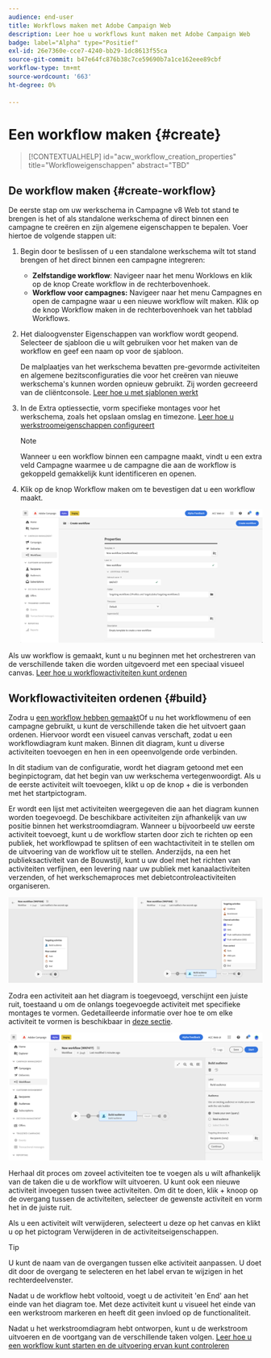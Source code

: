 ```yaml
---
audience: end-user
title: Workflows maken met Adobe Campaign Web
description: Leer hoe u workflows kunt maken met Adobe Campaign Web
badge: label="Alpha" type="Positief"
exl-id: 26e7360e-cce7-4240-bb29-1dc8613f55ca
source-git-commit: b47e64fc876b38c7ce59690b7a1ce162eee89cbf
workflow-type: tm+mt
source-wordcount: '663'
ht-degree: 0%

---
```



# Een workflow maken {#create}

>[!CONTEXTUALHELP]
>id="acw_workflow_creation_properties"
>title="Workfloweigenschappen"
>abstract="TBD"

## De workflow maken {#create-workflow}

De eerste stap om uw werkschema in Campagne v8 Web tot stand te brengen is het of als standalone werkschema of direct binnen een campagne te creëren en zijn algemene eigenschappen te bepalen. Voer hiertoe de volgende stappen uit:

1. Begin door te beslissen of u een standalone werkschema wilt tot stand brengen of het direct binnen een campagne integreren:

   * **Zelfstandige workflow**: Navigeer naar het menu Worklows en klik op de knop Create workflow in de rechterbovenhoek.
   * **Workflow voor campagnes:** Navigeer naar het menu Campagnes en open de campagne waar u een nieuwe workflow wilt maken. Klik op de knop Workflow maken in de rechterbovenhoek van het tabblad Workflows.

1. Het dialoogvenster Eigenschappen van workflow wordt geopend. Selecteer de sjabloon die u wilt gebruiken voor het maken van de workflow en geef een naam op voor de sjabloon.

   De malplaatjes van het werkschema bevatten pre-gevormde activiteiten en algemene bezitsconfiguraties die voor het creëren van nieuwe werkschema&#39;s kunnen worden opnieuw gebruikt. Zij worden gecreeerd van de cliëntconsole. [Leer hoe u met sjablonen werkt](https://experienceleague.adobe.com/docs/campaign/automation/workflows/introduction/build-a-workflow.html#workflow-templates)

1. In de Extra optiessectie, vorm specifieke montages voor het werkschema, zoals het opslaan omslag en timezone. [Leer hoe u werkstroomeigenschappen configureert](workflow-settings.md)

   >[!NOTE]
   >
   >Wanneer u een workflow binnen een campagne maakt, vindt u een extra veld Campagne waarmee u de campagne die aan de workflow is gekoppeld gemakkelijk kunt identificeren en openen.

1. Klik op de knop Workflow maken om te bevestigen dat u een workflow maakt.

   ![](assets/workflow-create.png)

Als uw workflow is gemaakt, kunt u nu beginnen met het orchestreren van de verschillende taken die worden uitgevoerd met een speciaal visueel canvas. [Leer hoe u workflowactiviteiten kunt ordenen](#build)

## Workflowactiviteiten ordenen {#build}

Zodra u [een workflow hebben gemaakt](create-workflow.md)Of u nu het workflowmenu of een campagne gebruikt, u kunt de verschillende taken die het uitvoert gaan ordenen. Hiervoor wordt een visueel canvas verschaft, zodat u een workflowdiagram kunt maken. Binnen dit diagram, kunt u diverse activiteiten toevoegen en hen in een opeenvolgende orde verbinden.

In dit stadium van de configuratie, wordt het diagram getoond met een beginpictogram, dat het begin van uw werkschema vertegenwoordigt. Als u de eerste activiteit wilt toevoegen, klikt u op de knop + die is verbonden met het startpictogram.

Er wordt een lijst met activiteiten weergegeven die aan het diagram kunnen worden toegevoegd. De beschikbare activiteiten zijn afhankelijk van uw positie binnen het werkstroomdiagram. Wanneer u bijvoorbeeld uw eerste activiteit toevoegt, kunt u de workflow starten door zich te richten op een publiek, het workflowpad te splitsen of een wachtactiviteit in te stellen om de uitvoering van de workflow uit te stellen. Anderzijds, na een het publieksactiviteit van de Bouwstijl, kunt u uw doel met het richten van activiteiten verfijnen, een levering naar uw publiek met kanaalactiviteiten verzenden, of het werkschemaproces met debietcontroleactiviteiten organiseren.

![](assets/workflow-start.png)

Zodra een activiteit aan het diagram is toegevoegd, verschijnt een juiste ruit, toestaand u om de onlangs toegevoegde activiteit met specifieke montages te vormen. Gedetailleerde informatie over hoe te om elke activiteit te vormen is beschikbaar in [deze sectie](workflow-activities.md).

![](assets/workflow-configure-activities.png)

Herhaal dit proces om zoveel activiteiten toe te voegen als u wilt afhankelijk van de taken die u de workflow wilt uitvoeren. U kunt ook een nieuwe activiteit invoegen tussen twee activiteiten. Om dit te doen, klik + knoop op de overgang tussen de activiteiten, selecteer de gewenste activiteit en vorm het in de juiste ruit.

Als u een activiteit wilt verwijderen, selecteert u deze op het canvas en klikt u op het pictogram Verwijderen in de activiteitseigenschappen.

>[!TIP]
>
>U kunt de naam van de overgangen tussen elke activiteit aanpassen. U doet dit door de overgang te selecteren en het label ervan te wijzigen in het rechterdeelvenster.

Nadat u de workflow hebt voltooid, voegt u de activiteit &#39;en End&#39; aan het einde van het diagram toe. Met deze activiteit kunt u visueel het einde van een werkstroom markeren en heeft dit geen invloed op de functionaliteit.

Nadat u het werkstroomdiagram hebt ontworpen, kunt u de werkstroom uitvoeren en de voortgang van de verschillende taken volgen. [Leer hoe u een workflow kunt starten en de uitvoering ervan kunt controleren](start-monitor-workflows.md)
